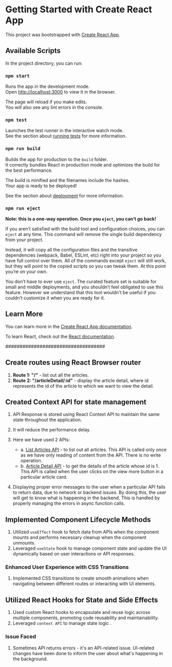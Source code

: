 # Getting Started with Create React App

This project was bootstrapped with [Create React App](https://github.com/facebook/create-react-app).

## Available Scripts

In the project directory, you can run:

### `npm start`

Runs the app in the development mode.\
Open [http://localhost:3000](http://localhost:3000) to view it in the browser.

The page will reload if you make edits.\
You will also see any lint errors in the console.

### `npm test`

Launches the test runner in the interactive watch mode.\
See the section about [running tests](https://facebook.github.io/create-react-app/docs/running-tests) for more information.

### `npm run build`

Builds the app for production to the `build` folder.\
It correctly bundles React in production mode and optimizes the build for the best performance.

The build is minified and the filenames include the hashes.\
Your app is ready to be deployed!

See the section about [deployment](https://facebook.github.io/create-react-app/docs/deployment) for more information.

### `npm run eject`

**Note: this is a one-way operation. Once you `eject`, you can’t go back!**

If you aren’t satisfied with the build tool and configuration choices, you can `eject` at any time. This command will remove the single build dependency from your project.

Instead, it will copy all the configuration files and the transitive dependencies (webpack, Babel, ESLint, etc) right into your project so you have full control over them. All of the commands except `eject` will still work, but they will point to the copied scripts so you can tweak them. At this point you’re on your own.

You don’t have to ever use `eject`. The curated feature set is suitable for small and middle deployments, and you shouldn’t feel obligated to use this feature. However we understand that this tool wouldn’t be useful if you couldn’t customize it when you are ready for it.

## Learn More

You can learn more in the [Create React App documentation](https://facebook.github.io/create-react-app/docs/getting-started).

To learn React, check out the [React documentation](https://reactjs.org/).


###################################
## Create routes using React Browser router
1. **Route 1: "/"** - list out all the articles.
2. **Route 2: "/articleDetail/:id"** - display the article detail, where id represents the id of the article to which we want to view the detail.

## Created Context API for state management
1. API Response is stored using React Context API to maintain the same state throughout the application.
2. It will reduce the performance delay.
3. Here we have used 2 APIs:
   - a. [List Articles API](https://ps-dev-1-partnergateway.patientsky.dev/assignment/articles/) - to list out all articles. This API is called only once as we have only reading of content from the API. There is no write operation.
   - b. [Article Detail API](https://ps-dev-1-partnergateway.patientsky.dev/assignment/articles/1) - to get the details of the article whose id is 1. This API is called when the user clicks on the view more button in a particular article card.

4. Displaying proper error messages to the user when a particular API fails to return data, due to network or backend issues. By doing this, the user will get to know what is happening in the backend. This is handled by properly managing the errors in async function calls.

## Implemented Component Lifecycle Methods
1. Utilized `useEffect` hook to fetch data from APIs when the component mounts and performs necessary cleanup when the component unmounts.
2. Leveraged `useState` hook to manage component state and update the UI dynamically based on user interactions or API responses.

### Enhanced User Experience with CSS Transitions
1. Implemented CSS transitions to create smooth animations when navigating between different routes or interacting with UI elements.

## Utilized React Hooks for State and Side Effects
1. Used custom React hooks to encapsulate and reuse logic across multiple components, promoting code reusability and maintainability.
2. Leveraged `context API`  to manage  state logic .

### Issue Faced
1. Sometimes API returns errors - it's an API-related issue. UI-related changes have been done to inform the user about what's happening in the background.
